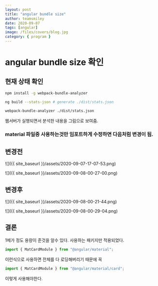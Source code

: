 ```yaml
---
layout: post
title: "angular bundle size"
author: teamsmiley
date: 2020-09-07
tags: [angular]
image: /files/covers/blog.jpg
category: { program }
---
```


# angular bundle size 확인

## 현재 상태 확인

```bash
npm install -g webpack-bundle-analyzer

ng build --stats-json # generate ./dist/stats.json

webpack-bundle-analyzer ./dist/stats.json
```

웹서버가 실행되면서 분석한 내용을 그림으로 보여줌.

### material 파일중 사용하는것만 임포트하게 수정하면 다음처럼 변경이 됨.

## 변경전

![]({{ site_baseurl }}/assets/2020-09-07-17-07-53.png)

![]({{ site_baseurl }}/assets/2020-09-08-00-27-00.png)

## 변경후

![]({{ site_baseurl }}/assets/2020-09-08-00-21-44.png)

![]({{ site_baseurl }}/assets/2020-09-08-00-29-04.png)

## 결론

1메가 정도 용량이 준것을 알수 있다. 사용하는 패키지만 적용되었다.

```ts
import { MatCardModule } from "@angular/material";
```

이런식으로 사용하면 전체를 다 로딩해버리기 때문에 꼭

```ts
import { MatCardModule } from "@angular/material/card";
```

이렇게 사용해야한다.
